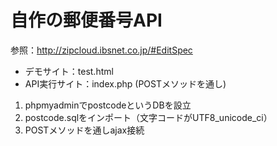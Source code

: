 # 自作の郵便番号API

参照：http://zipcloud.ibsnet.co.jp/#EditSpec

* デモサイト：test.html
* API実行サイト：index.php (POSTメソッドを通し)

1. phpmyadminでpostcodeというDBを設立
2. postcode.sqlをインポート（文字コードがUTF8_unicode_ci）
3. POSTメソッドを通しajax接続

